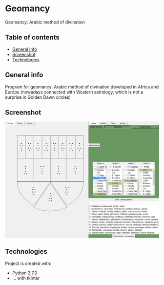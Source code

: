 # Geomancy
Geomancy: Arabic method of divination 

## Table of contents
* [General info](#general-info)
* [Screenshot](#Screenshot)
* [Technologies](#technologies)

## General info
Program for geomancy: Arabic method of divination developed in Africa 
and Europe (nowadays connected with Western astrology, which is 
not a surprise in Golden Dawn circles)

## Screenshot
![Screenshot](./Images_git/Image_shield.png)

## Technologies
Project is created with:
* Python 3.7.0
* ... with tkinter

